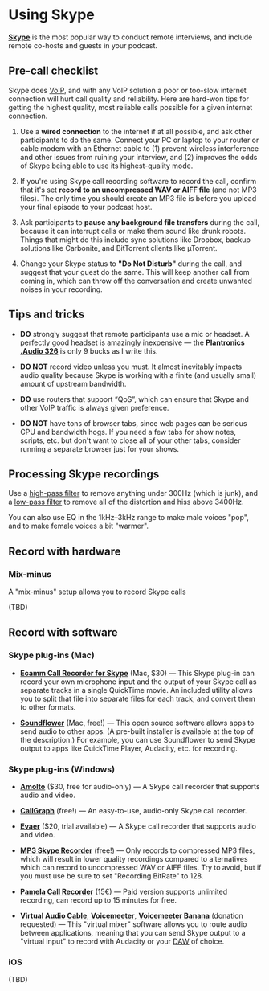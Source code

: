 # Using Skype

[**Skype**](http://skype.com/) is the most popular way to conduct remote interviews, and include remote co-hosts and guests in your podcast.

## Pre-call checklist

Skype does [VoIP](https://en.wikipedia.org/wiki/Voice_over_IP), and with any VoIP solution a poor or too-slow internet connection will hurt call quality and reliability. Here are hard-won tips for getting the highest quality, most reliable calls possible for a given internet connection.

1. Use a **wired connection** to the internet if at all possible, and ask other participants to do the same. Connect your PC or laptop to your router or cable modem with an Ethernet cable to \(1\) prevent wireless interference and other issues from ruining your interview, and \(2\) improves the odds of Skype being able to use its highest-quality mode.

2. If you're using Skype call recording software to record the call, confirm that it's set **record to an uncompressed WAV or AIFF file** \(and not MP3 files\). The only time you should create an MP3 file is before you upload your final episode to your podcast host.

3. Ask participants to **pause any background file transfers** during the call, because it can interrupt calls or make them sound like drunk robots. Things that might do this include sync solutions like Dropbox, backup solutions like Carbonite, and BitTorrent clients like µTorrent.

4. Change your Skype status to **"Do Not Disturb"** during the call, and suggest that your guest do the same. This will keep another call from coming in, which can throw off the conversation and create unwanted noises in your recording.


## Tips and tricks

* **DO** strongly suggest that remote participants use a mic or headset. A perfectly good headset is amazingly inexpensive — the [**Plantronics .Audio 326**](http://www.amazon.com/gp/product/B001S2RCXW) is only 9 bucks as I write this.

* **DO NOT** record video unless you must. It almost inevitably impacts audio quality because Skype is working with a finite \(and usually small\) amount of upstream bandwidth.

* **DO** use routers that support “QoS”, which can ensure that Skype and other VoIP traffic is always given preference.

* **DO NOT** have tons of browser tabs, since web pages can be serious CPU and bandwidth hogs. If you need a few tabs for show notes, scripts, etc. but don't want to close all of your other tabs, consider running a separate browser just for your shows.

## Processing Skype recordings

Use a [high-pass filter](https://en.wikipedia.org/wiki/High-pass_filter) to remove anything under 300Hz \(which is junk\), and a [low-pass filter](https://en.wikipedia.org/wiki/Low-pass_filter) to remove all of the distortion and hiss above 3400Hz.

You can also use EQ in the 1kHz–3kHz range to make male voices "pop", and to make female voices a bit "warmer".

## Record with hardware

### Mix-minus

A "mix-minus" setup allows you to record Skype calls

\(TBD\)

## Record with software

### Skype plug-ins \(Mac\)

* [**Ecamm Call Recorder for Skype**](http://www.ecamm.com/mac/callrecorder/) \(Mac, $30\) — This Skype plug-in can record your own microphone input and the output of your Skype call as separate tracks in a single QuickTime movie. An included utility allows you to split that file into separate files for each track, and convert them to other formats.

* [**Soundflower**](https://github.com/mattingalls/Soundflower) \(Mac, free!\) — This open source software allows apps to send audio to other apps. \(A pre-built installer is available at the top of the description.\) For example, you can use Soundflower to send Skype output to apps like QuickTime Player, Audacity, etc. for recording.


### Skype plug-ins \(Windows\)

* [**Amolto**](http://www.evaer.com/) \($30, free for audio-only\) — A Skype call recorder that supports audio and video.

* [**CallGraph**](https://scribie.com/free-skype-recorder) \(free!\) — An easy-to-use, audio-only Skype call recorder.

* [**Evaer**](http://www.evaer.com/) \($20, trial available\) — A Skype call recorder that supports audio and video.

* [**MP3 Skype Recorder**](http://voipcallrecording.com/) \(free!\) — Only records to compressed MP3 files, which will result in lower quality recordings compared to alternatives which can record to uncompressed WAV or AIFF files. Try to avoid, but if you must use be sure to set "Recording BitRate" to 128.

* [**Pamela Call Recorder**](http://www.pamela.biz/) \(15€\) — Paid version supports unlimited recording, can record up to 15 minutes for free.

* [**Virtual Audio Cable**](http://vb-audio.pagesperso-orange.fr/Voicemeeter/banana.htm)[, ](http://vb-audio.pagesperso-orange.fr/Voicemeeter/banana.htm)[**Voicemeeter**](http://vb-audio.pagesperso-orange.fr/Voicemeeter/banana.htm)[, ](http://vb-audio.pagesperso-orange.fr/Voicemeeter/banana.htm)[**Voicemeeter Banana**](http://vb-audio.pagesperso-orange.fr/Voicemeeter/banana.htm) \(donation requested\) — This "virtual mixer" software allows you to route audio between applications, meaning that you can send Skype output to a "virtual input" to record with Audacity or your [DAW](https://en.wikipedia.org/wiki/Digital_audio_workstation) of choice.


### iOS

\(TBD\)

